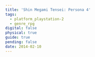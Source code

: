 ```yaml
---
title: 'Shin Megami Tensei: Persona 4'
tags:
  - platform_playstation-2
  - genre_rpg
digital: false
physical: true
guide: true
pending: false
date: 2014-02-10
---
```

